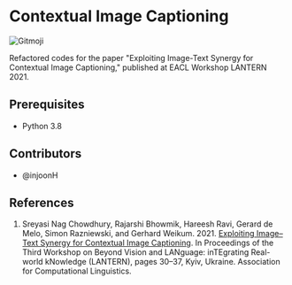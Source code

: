 # Contextual Image Captioning

![Gitmoji][1]

Refactored codes for the paper "Exploiting Image-Text Synergy for Contextual
Image Captioning," published at EACL Workshop LANTERN 2021.

## Prerequisites

- Python 3.8

## Contributors

- @injoonH

## References

1. Sreyasi Nag Chowdhury, Rajarshi Bhowmik, Hareesh Ravi, Gerard de Melo, Simon
   Razniewski, and Gerhard Weikum. 2021. [Exploiting Image–Text Synergy for
   Contextual Image Captioning][2]. In Proceedings of the Third Workshop on
   Beyond Vision and LANguage: inTEgrating Real-world kNowledge (LANTERN), pages
   30–37, Kyiv, Ukraine. Association for Computational Linguistics.

[1]: https://img.shields.io/badge/gitmoji-%20😜%20😍-FFDD67.svg?style=flat-square "Gitmoji"
[2]: https://aclanthology.org/2021.lantern-1.3 "Paper"
